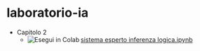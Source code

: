 # laboratorio-ia
- Capitolo 2
    - <a href="https://colab.research.google.com/github/capitanio/laboratorio-ia/blob/main/2 sistema esperto inferenza logica.ipynb" target="_blank" rel="noopener noreferrer"><img align="left" src="https://colab.research.google.com/assets/colab-badge.svg" alt="Esegui in Colab" title="Apri e esegui in Google Colaboratory">sistema esperto inferenza logica.ipynb</a>

